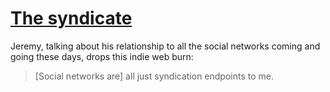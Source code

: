 # [The syndicate](https://adactio.com/journal/20323)

Jeremy, talking about his relationship to all the social networks coming and going these days, drops this indie web burn:

> [Social networks are] all just syndication endpoints to me.